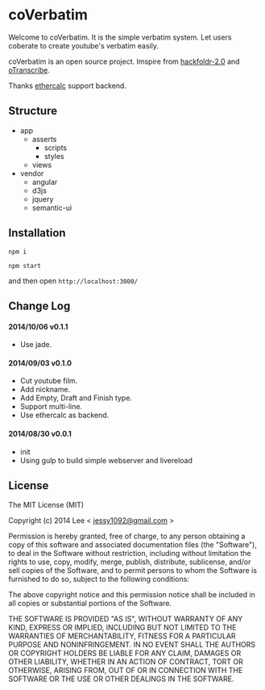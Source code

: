 coVerbatim
=============
Welcome to coVerbatim. It is the simple verbatim system. Let users coberate to create youtube's verbatim easily.

coVerbatim is an open source project. Imspire from [hackfoldr-2.0](http://hack.etblue.tw/) and [oTranscribe](http://otranscribe.com/). 

Thanks [ethercalc](https://ethercalc.org/) support backend.

## Structure

- app
    + asserts
        - scripts
        - styles
    + views
- vendor
    + angular
    + d3js
    + jquery
    + semantic-ui

## Installation

`npm i`

`npm start`

and then open `http://localhost:3000/`

## Change Log

#### 2014/10/06 v0.1.1
- Use jade.

#### 2014/09/03 v0.1.0
- Cut youtube film.
- Add nickname.
- Add Empty, Draft and Finish type.
- Support multi-line.
- Use ethercalc as backend. 

#### 2014/08/30 v0.0.1
- init
- Using gulp to build simple webserver and livereload

## License

The MIT License (MIT)

Copyright (c) 2014 Lee  < jessy1092@gmail.com >

Permission is hereby granted, free of charge, to any person obtaining a copy of
this software and associated documentation files (the "Software"), to deal in
the Software without restriction, including without limitation the rights to
use, copy, modify, merge, publish, distribute, sublicense, and/or sell copies of
the Software, and to permit persons to whom the Software is furnished to do so,
subject to the following conditions:

The above copyright notice and this permission notice shall be included in all
copies or substantial portions of the Software.

THE SOFTWARE IS PROVIDED "AS IS", WITHOUT WARRANTY OF ANY KIND, EXPRESS OR
IMPLIED, INCLUDING BUT NOT LIMITED TO THE WARRANTIES OF MERCHANTABILITY, FITNESS
FOR A PARTICULAR PURPOSE AND NONINFRINGEMENT. IN NO EVENT SHALL THE AUTHORS OR
COPYRIGHT HOLDERS BE LIABLE FOR ANY CLAIM, DAMAGES OR OTHER LIABILITY, WHETHER
IN AN ACTION OF CONTRACT, TORT OR OTHERWISE, ARISING FROM, OUT OF OR IN
CONNECTION WITH THE SOFTWARE OR THE USE OR OTHER DEALINGS IN THE SOFTWARE.
